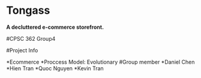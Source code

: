 # Tongass
**A decluttered e-commerce storefront.**








#CPSC 362 Group4

#Project Info

*Ecommerce
*Proccess Model: Evolutionary
#Group member 
*Daniel Chen
*Hien Tran
*Quoc Nguyen
*Kevin Tran
